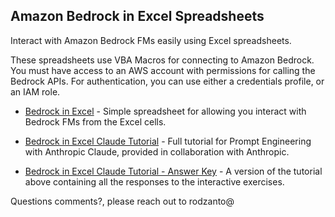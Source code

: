 ## Amazon Bedrock in Excel Spreadsheets

Interact with Amazon Bedrock FMs easily using Excel spreadsheets.

These spreadsheets use VBA Macros for connecting to Amazon Bedrock. You must have access to an AWS account with permissions for calling the Bedrock APIs. For authentication, you can use either a credentials profile, or an IAM role.

* [Bedrock in Excel](./bedrock-excel.zip) - Simple spreadsheet for allowing you interact with Bedrock FMs from the Excel cells.

* [Bedrock in Excel Claude Tutorial](./bedrock-claude-tutorial.zip) - Full tutorial for Prompt Engineering with Anthropic Claude, provided in collaboration with Anthropic.

* [Bedrock in Excel Claude Tutorial - Answer Key](./bedrock-claude-tutorial_w_outputs.zip) - A version of the tutorial above containing all the responses to the interactive exercises.

Questions comments?, please reach out to rodzanto@
